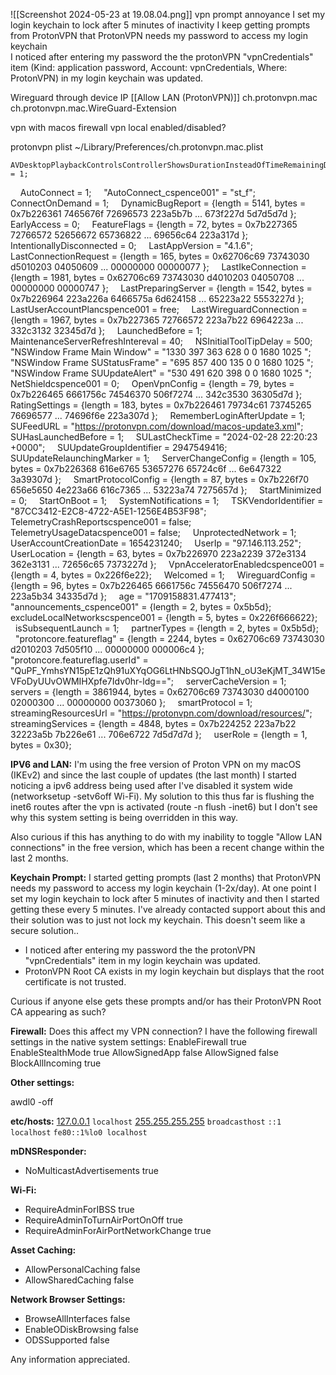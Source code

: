 


![[Screenshot 2024-05-23 at 19.08.04.png]]
vpn prompt annoyance
I set my login keychain to lock after 5 minutes of inactivity 
I keep getting prompts from ProtonVPN that ProtonVPN needs my password to access my login keychain  
I noticed after entering my password the the protonVPN "vpnCredentials" item (Kind: application password, Account: vpnCredentials, Where: ProtonVPN) in my login keychain was updated.


Wireguard through device IP [[Allow LAN (ProtonVPN)]]
ch.protonvpn.mac
ch.protonvpn.mac.WireGuard-Extension

vpn with macos firewall
vpn local enabled/disabled? 


protonvpn plist
~/Library/Preferences/ch.protonvpn.mac.plist

	AVDesktopPlaybackControlsControllerShowsDurationInsteadOfTimeRemainingDefaultsKey = 1;
    AutoConnect = 1;
    "AutoConnect_cspence001" = "st_f";
    ConnectOnDemand = 1;
    DynamicBugReport = {length = 5141, bytes = 0x7b226361 7465676f 72696573 223a5b7b ... 673f227d 5d7d5d7d };
    EarlyAccess = 0;
    FeatureFlags = {length = 72, bytes = 0x7b227365 72766572 52656672 65736822 ... 69656c64 223a317d };
    IntentionallyDisconnected = 0;
    LastAppVersion = "4.1.6";
    LastConnectionRequest = {length = 165, bytes = 0x62706c69 73743030 d5010203 04050609 ... 00000000 00000077 };
    LastIkeConnection = {length = 1981, bytes = 0x62706c69 73743030 d4010203 04050708 ... 00000000 00000747 };
    LastPreparingServer = {length = 1542, bytes = 0x7b226964 223a226a 6466575a 6d624158 ... 65223a22 5553227d };
    LastUserAccountPlancspence001 = free;
    LastWireguardConnection = {length = 1967, bytes = 0x7b227365 72766572 223a7b22 6964223a ... 332c3132 32345d7d };
    LaunchedBefore = 1;
    MaintenanceServerRefreshIntereval = 40;
    NSInitialToolTipDelay = 500;
    "NSWindow Frame Main Window" = "1330 397 363 628 0 0 1680 1025 ";
    "NSWindow Frame SUStatusFrame" = "695 857 400 135 0 0 1680 1025 ";
    "NSWindow Frame SUUpdateAlert" = "530 491 620 398 0 0 1680 1025 ";
    NetShieldcspence001 = 0;
    OpenVpnConfig = {length = 79, bytes = 0x7b226465 6661756c 74546370 506f7274 ... 342c3530 36305d7d };
    RatingSettings = {length = 183, bytes = 0x7b226461 79734c61 73745265 76696577 ... 74696f6e 223a307d };
    RememberLoginAfterUpdate = 1;
    SUFeedURL = "https://protonvpn.com/download/macos-update3.xml";
    SUHasLaunchedBefore = 1;
    SULastCheckTime = "2024-02-28 22:20:23 +0000";
    SUUpdateGroupIdentifier = 2947549416;
    SUUpdateRelaunchingMarker = 1;
    ServerChangeConfig = {length = 105, bytes = 0x7b226368 616e6765 53657276 65724c6f ... 6e647322 3a39307d };
    SmartProtocolConfig = {length = 87, bytes = 0x7b226f70 656e5650 4e223a66 616c7365 ... 53223a74 7275657d };
    StartMinimized = 0;
    StartOnBoot = 1;
    SystemNotifications = 1;
    TSKVendorIdentifier = "87CC3412-E2C8-4722-A5E1-1256E4B53F98";
    TelemetryCrashReportscspence001 = false;
    TelemetryUsageDatacspence001 = false;
    UnprotectedNetwork = 1;
    UserAccountCreationDate = 1654231240;
    UserIp = "97.146.113.252";
    UserLocation = {length = 63, bytes = 0x7b226970 223a2239 372e3134 362e3131 ... 72656c65 7373227d };
    VpnAcceleratorEnabledcspence001 = {length = 4, bytes = 0x226f6e22};
    Welcomed = 1;
    WireguardConfig = {length = 96, bytes = 0x7b226465 6661756c 74556470 506f7274 ... 223a5b34 34335d7d };
    age = "1709158831.477413";
    "announcements_cspence001" = {length = 2, bytes = 0x5b5d};
    excludeLocalNetworkscspence001 = {length = 5, bytes = 0x226f666622};
    isSubsequentLaunch = 1;
    partnerTypes = {length = 2, bytes = 0x5b5d};
    "protoncore.featureflag" = {length = 2244, bytes = 0x62706c69 73743030 d2010203 7d505f10 ... 00000000 000006c4 };
    "protoncore.featureflag.userId" = "QuPF_YmhsYN15pE1zQh91uXYqOG6LtHNbSQOJgT1hN_oU3eKjMT_34W15eVFoDyUUvOWMIHXpfe7Idv0hr-ldg==";
    serverCacheVersion = 1;
    servers = {length = 3861944, bytes = 0x62706c69 73743030 d4000100 02000300 ... 00000000 00373060 };
    smartProtocol = 1;
    streamingResourcesUrl = "https://protonvpn.com/download/resources/";
    streamingServices = {length = 4848, bytes = 0x7b224252 223a7b22 32223a5b 7b226e61 ... 706e6722 7d5d7d7d };
    userRole = {length = 1, bytes = 0x30};



**IPV6 and LAN:** I'm using the free version of Proton VPN on my macOS (IKEv2) and since the last couple of updates (the last month) I started noticing a ipv6 address being used after I've disabled it system wide (networksetup -setv6off Wi-Fi). My solution to this thus far is flushing the inet6 routes after the vpn is activated (route -n flush -inet6) but I don't see why this system setting is being overridden in this way.

Also curious if this has anything to do with my inability to toggle "Allow LAN connections" in the free version, which has been a recent change within the last 2 months.

**Keychain Prompt:**
I started getting prompts (last 2 months) that ProtonVPN needs my password to access my login keychain  (1-2x/day). At one point I set my login keychain to lock after 5 minutes of inactivity and then I started getting these every 5 minutes. I've already contacted support about this and their solution was to just not lock my keychain. This doesn't seem like a secure solution..

* I noticed after entering my password the the protonVPN "vpnCredentials" item in my login keychain was updated.
* ProtonVPN Root CA exists in my login keychain but displays that the root certificate is not trusted.

Curious if anyone else gets these prompts and/or has their ProtonVPN Root CA appearing as such?

**Firewall:**
Does this affect my VPN connection? I have the following firewall settings in the native system settings:
EnableFirewall true
EnableStealthMode true
AllowSignedApp false
AllowSigned false
BlockAllIncoming true

**Other settings:**

awdl0 -off

**etc/hosts:**
[127.0.0.1](http://127.0.0.1/) `localhost`
[255.255.255.255](http://255.255.255.255/) `broadcasthost`
`::1 localhost`
`fe80::1%lo0 localhost`

**mDNSResponder:**

* NoMulticastAdvertisements true

**Wi-Fi:**

* RequireAdminForIBSS true
* RequireAdminToTurnAirPortOnOff true
* RequireAdminForAirPortNetworkChange true

**Asset Caching:**

* AllowPersonalCaching false
* AllowSharedCaching false

**Network Browser Settings:**

* BrowseAllInterfaces false
* EnableODiskBrowsing false
* ODSSupported false

Any information appreciated.
